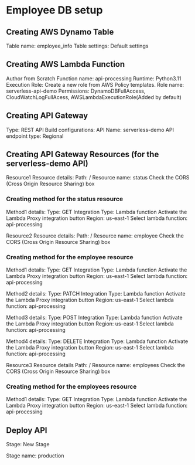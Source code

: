 # Employee DB setup


## Creating AWS Dynamo Table
Table name: employee_info
Table settings: Default settings


## Creating AWS Lambda Function
Author from Scratch
Function name: api-processing
Runtime: Python3.11
Execution Role: Create a new role from AWS Policy templates.
Role name: serverless-api-demo 
Permissions: DynamoDBFullAccess, CloudWatchLogFullAcess, AWSLambdaExecutionRole(Added by default)

## Creating API Gateway
Type: REST API
Build configurations:
API Name: serverless-demo
API endpoint type: Regional

## Creating API Gateway Resources (for the serverless-demo API)
Resource1
Resource details:
Path: /
Resource name: status
Check the CORS (Cross Origin Resource Sharing) box 

### Creating method for the status resource
Method1 details:
Type: GET
Integration Type: Lambda function
Activate the Lambda Proxy integration button
Region: us-east-1
Select lambda function: api-processing

Resource2
Resource details:
Path: /
Resource name: employee
Check the CORS (Cross Origin Resource Sharing) box 

### Creating method for the employee resource
Method1 details:
Type: GET
Integration Type: Lambda function
Activate the Lambda Proxy integration button
Region: us-east-1
Select lambda function: api-processing

Method2 details:
Type: PATCH
Integration Type: Lambda function
Activate the Lambda Proxy integration button
Region: us-east-1
Select lambda function: api-processing

Method3 details:
Type: POST
Integration Type: Lambda function
Activate the Lambda Proxy integration button
Region: us-east-1
Select lambda function: api-processing

Method4 details:
Type: DELETE
Integration Type: Lambda function
Activate the Lambda Proxy integration button
Region: us-east-1
Select lambda function: api-processing

Resource3
Resource details
Path: /
Resource name: employees
Check the CORS (Cross Origin Resource Sharing) box 

### Creating method for the employees resource
Method1 details:
Type: GET
Integration Type: Lambda function
Activate the Lambda Proxy integration button
Region: us-east-1
Select lambda function: api-processing

## Deploy API
Stage: New Stage

Stage name: production
